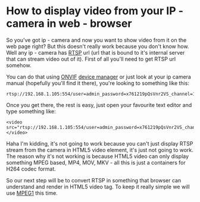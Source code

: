 # How to display video from your IP - camera in web - browser

So you've got ip - camera and now you want to show video from it on the web page right? But this doesn't really work because you don't know how.
Well any ip - camera has [RTSP](https://en.wikipedia.org/wiki/Real_Time_Streaming_Protocol) url (url that is bound to it's internal server that can stream video out of it). First of all you'll need to get
RTSP url somehow.

You can do that using [ONVIF](https://en.wikipedia.org/wiki/ONVIF) [device manager](https://learncctv.com/onvif-device-manager/) or just look at your ip camera manual (hopefully you'll find it there),
you're looking to something like this:

```
rtsp://192.168.1.105:554/user=admin_password=x761219pQsVnr2VS_channel=1_stream=0.sdp
```

Once you get there, the rest is easy, just open your favourite text editor and type something like: 

```
<video src="rtsp://192.168.1.105:554/user=admin_password=x761219pQsVnr2VS_channel=1_stream=0.sdp"></video>
```

Haha I'm kidding, it's not going to work because you can't just display RTSP stream from the camera in HTML5 video element, it's just not going to work.
The reason why it's not working is because HTML5 video can only display something MPEG based, MP4, MOV, MKV - all this is just a containers for H264 codec format.

So our next step will be to convert RTSP in something that browser can understand and render in HTML5 video tag. To keep it really simple we will use [MPEG1](https://en.wikipedia.org/wiki/MPEG-1)
this time.


